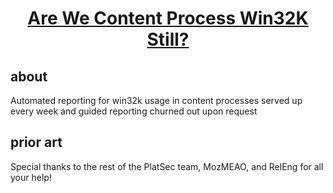 <h1 align="center">
  <a href="https://www.arewecontentprocesswin32kstill.com">Are We Content Process Win32K Still?</a>
</h1>

## about

Automated reporting for win32k usage in content processes served up every week and guided reporting churned out upon request

## prior art

Special thanks to the rest of the PlatSec team, MozMEAO, and RelEng for all your help!

